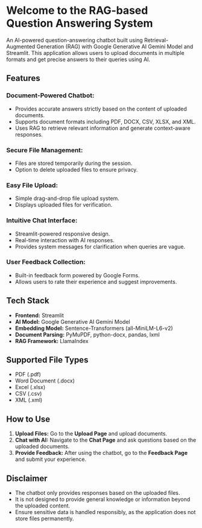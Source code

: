 # Welcome to the RAG-based Question Answering System

An AI-powered question-answering chatbot built using Retrieval-Augmented Generation (RAG) with Google Generative AI Gemini Model and Streamlit. This application allows users to upload documents in multiple formats and get precise answers to their queries using AI.

## Features

### Document-Powered Chatbot:
- Provides accurate answers strictly based on the content of uploaded documents.
- Supports document formats including PDF, DOCX, CSV, XLSX, and XML.
- Uses RAG to retrieve relevant information and generate context-aware responses.

### Secure File Management:
- Files are stored temporarily during the session.
- Option to delete uploaded files to ensure privacy.

### Easy File Upload:
- Simple drag-and-drop file upload system.
- Displays uploaded files for verification.

### Intuitive Chat Interface:
- Streamlit-powered responsive design.
- Real-time interaction with AI responses.
- Provides system messages for clarification when queries are vague.

### User Feedback Collection:
- Built-in feedback form powered by Google Forms.
- Allows users to rate their experience and suggest improvements.

## Tech Stack
- **Frontend:** Streamlit
- **AI Model:** Google Generative AI Gemini Model
- **Embedding Model:** Sentence-Transformers (all-MiniLM-L6-v2)
- **Document Parsing:** PyMuPDF, python-docx, pandas, lxml
- **RAG Framework:** LlamaIndex

## Supported File Types
- PDF (.pdf)
- Word Document (.docx)
- Excel (.xlsx)
- CSV (.csv)
- XML (.xml)

## How to Use
1. **Upload Files:** Go to the **Upload Page** and upload documents.
2. **Chat with AI:** Navigate to the **Chat Page** and ask questions based on the uploaded documents.
3. **Provide Feedback:** After using the chatbot, go to the **Feedback Page** and submit your experience.

## Disclaimer
- The chatbot only provides responses based on the uploaded files.
- It is not designed to provide general knowledge or information beyond the uploaded content.
- Ensure sensitive data is handled responsibly, as the application does not store files permanently.
